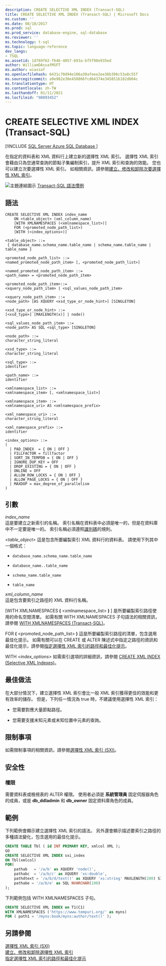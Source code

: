 ```yaml
---
description: CREATE SELECTIVE XML INDEX (Transact-SQL)
title: CREATE SELECTIVE XML INDEX (Transact-SQL) | Microsoft Docs
ms.custom: ''
ms.date: 08/10/2017
ms.prod: sql
ms.prod_service: database-engine, sql-database
ms.reviewer: ''
ms.technology: t-sql
ms.topic: language-reference
dev_langs:
- TSQL
ms.assetid: 1d769f62-f646-4057-b93a-bf5f90e935ed
author: WilliamDAssafMSFT
ms.author: wiassaf
ms.openlocfilehash: 6431c70d94e106a30afeee2ee36b396c53a8c55f
ms.sourcegitcommit: a9e982e30e458866fcd64374e3458516182d604c
ms.translationtype: HT
ms.contentlocale: zh-TW
ms.lasthandoff: 01/11/2021
ms.locfileid: "98093452"
---
```

# <a name="create-selective-xml-index-transact-sql"></a>CREATE SELECTIVE XML INDEX (Transact-SQL)
[!INCLUDE [SQL Server Azure SQL Database ](../../includes/applies-to-version/sql-asdb.md)]

  在指定的資料表和 XML 資料行上建立新的選擇性 XML 索引。 選擇性 XML 索引會藉由只為您通常查詢的節點子集編制索引，提升 XML 索引和查詢的效能。 您也可以建立次要選擇性 XML 索引。 如相關資訊，請參閱[建立、修改和卸除次要選擇性 XML 索引](../../relational-databases/xml/create-alter-and-drop-secondary-selective-xml-indexes.md)。  
  
 ![主題連結圖示](../../database-engine/configure-windows/media/topic-link.gif "主題連結圖示") [Transact-SQL 語法慣例](../../t-sql/language-elements/transact-sql-syntax-conventions-transact-sql.md)  
  
## <a name="syntax"></a>語法  
  
```syntaxsql
CREATE SELECTIVE XML INDEX index_name  
    ON <table_object> (xml_column_name)  
    [WITH XMLNAMESPACES (<xmlnamespace_list>)]  
    FOR (<promoted_node_path_list>)  
    [WITH (<index_options>)]  
  
<table_object> ::=  
 { database_name.schema_name.table_name | schema_name.table_name | table_name }  
  
<promoted_node_path_list> ::=   
<named_promoted_node_path_item> [, <promoted_node_path_list>]  
  
<named_promoted_node_path_item> ::=   
<path_name> = <promoted_node_path_item>  
  
<promoted_node_path_item>::=  
<xquery_node_path_item> | <sql_values_node_path_item>  
  
<xquery_node_path_item> ::=   
<node_path> [AS XQUERY <xsd_type_or_node_hint>] [SINGLETON]  
  
<xsd_type_or_node_hint> ::=   
[<xsd_type>] [MAXLENGTH(x)] | node()  
  
<sql_values_node_path_item> ::=  
<node_path> AS SQL <sql_type> [SINGLETON]  
  
<node_path> ::=   
character_string_literal  
  
<xsd_type> ::=   
character_string_literal  
  
<sql_type> ::=   
identifier  
  
<path_name> ::=   
identifier  
  
<xmlnamespace_list> ::=   
<xmlnamespace_item> [, <xmlnamespace_list>]  
  
<xmlnamespace_item> ::=   
<xmlnamespace_uri> AS <xmlnamespace_prefix>  
  
<xml_namespace_uri> ::=   
character_string_literal  
  
<xml_namespace_prefix> ::=   
identifier  
  
<index_options> ::=   
(   
  | PAD_INDEX  = { ON | OFF }  
  | FILLFACTOR = fillfactor  
  | SORT_IN_TEMPDB = { ON | OFF }  
  | IGNORE_DUP_KEY = OFF  
  | DROP_EXISTING = { ON | OFF }  
  | ONLINE = OFF  
  | ALLOW_ROW_LOCKS = { ON | OFF }  
  | ALLOW_PAGE_LOCKS = { ON | OFF }  
  | MAXDOP = max_degree_of_parallelism  
)  
```  
  
##  <a name="arguments"></a><a name="Arguments"></a> 引數  
 *index_name*  
 這是要建立之新索引的名稱。 索引名稱在資料表中必須是唯一的，但是在資料庫中不一定要是唯一的。 索引名稱必須遵照[識別碼](../../relational-databases/databases/database-identifiers.md)的規則。  
  
 *\<table_object>* 這是包含所要編製索引 XML 資料行的資料表。 請使用下列其中一個格式：  
  
-   `database_name.schema_name.table_name`  
  
-   `database_name..table_name`  
  
-   `schema_name.table_name`  
  
-   `table_name`  
  
 *xml_column_name*  
 這是包含要索引之路徑的 XML 資料行名稱。  
  
 [WITH XMLNAMESPACES **(** \<xmlnamespace_list> **)** ] 是所要編製索引路徑使用的命名空間清單。 如需有關 WITH XMLNAMESPACES 子句語法的相關資訊，請參閱 [WITH XMLNAMESPACES &#40;Transact-SQL&#41;](../../t-sql/xml/with-xmlnamespaces.md)。  
  
 FOR **(** \<promoted_node_path_list> **)** 這是所要編製索引路徑的清單，包含選用最佳化提示。 如需有關可以在 CREATE 或 ALTER 陳述式中指定之路徑的資訊和最佳化提示，請參閱[指定選擇性 XML 索引的路徑和最佳化提示](../../relational-databases/xml/specify-paths-and-optimization-hints-for-selective-xml-indexes.md)。  
  
 WITH *\<index_options>* 如需索引選項的詳細資訊，請參閱 [CREATE XML INDEX &#40;Selective XML Indexes&#41;](../../t-sql/statements/create-xml-index-selective-xml-indexes.md)。  
  
## <a name="best-practices"></a>最佳做法  
 在大部分情況下，建立選擇性 XML 索引會比一般 XML 索引獲得更佳的效能和更有效率的儲存。 但是，下列任一情況為 true 時，不建議使用選擇性 XML 索引：  
  
-   您需要對應大量節點路徑。  
  
-   您需要支援未知元素或未知位置中元素的查詢。  
  
## <a name="limitations-and-restrictions"></a>限制事項  
 如需限制事項的相關資訊，請參閱[選擇性 XML 索引 &#40;SXI&#41;](../../relational-databases/xml/selective-xml-indexes-sxi.md)。  
  
## <a name="security"></a>安全性  
  
### <a name="permissions"></a>權限  
 需要資料表或檢視表的 ALTER 權限。 使用者必須是 **系統管理員** 固定伺服器角色的成員，或是 **db_ddladmin** 和 **db_owner** 固定資料庫角色的成員。  
  
## <a name="examples"></a>範例  
 下列範例會顯示建立選擇性 XML 索引的語法。 另外還會顯示描述要索引之路徑的多種語法變化，包含選用的最佳化提示。  
  
```sql  
CREATE TABLE Tbl ( id INT PRIMARY KEY, xmlcol XML );  
GO  
CREATE SELECTIVE XML INDEX sxi_index  
ON Tbl(xmlcol)  
FOR(  
    pathab   = '/a/b' as XQUERY 'node()',  
    pathabc  = '/a/b/c' as XQUERY 'xs:double',   
    pathdtext = '/a/b/d/text()' as XQUERY 'xs:string' MAXLENGTH(200) SINGLETON,  
    pathabe = '/a/b/e' as SQL NVARCHAR(100)  
);  
```  
  
 下列範例包括 WITH XMLNAMESPACES 子句。  
  
```sql  
CREATE SELECTIVE XML INDEX on T1(C1)  
WITH XMLNAMESPACES ('https://www.tempuri.org/' as myns)  
FOR ( path1 = '/myns:book/myns:author/text()' );  
```  
  
## <a name="see-also"></a>另請參閱  
 [選擇性 XML 索引 &#40;SXI&#41;](../../relational-databases/xml/selective-xml-indexes-sxi.md)   
 [建立、修改和卸除選擇性 XML 索引](../../relational-databases/xml/create-alter-and-drop-selective-xml-indexes.md)   
 [指定選擇性 XML 索引的路徑和最佳化提示](../../relational-databases/xml/specify-paths-and-optimization-hints-for-selective-xml-indexes.md)  
  
  

